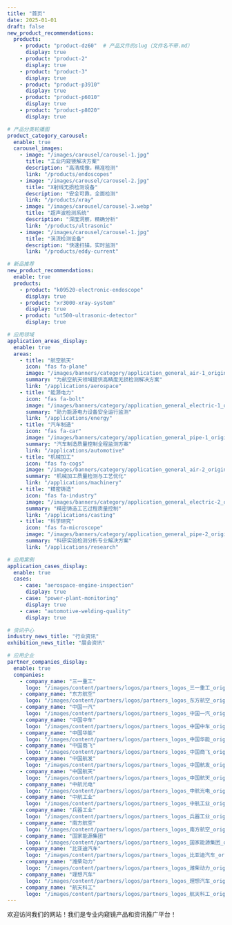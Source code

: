 ```yaml
---
title: "首页"
date: 2025-01-01
draft: false
new_product_recommendations:
  products:
    - product: "product-dz60"  # 产品文件的slug（文件名不带.md）
      display: true
    - product: "product-2"
      display: true
    - product: "product-3"
      display: true
    - product: "product-p3910"
      display: true
    - product: "product-p6010"
      display: true
    - product: "product-p8020"
      display: true

# 产品分类轮播图
product_category_carousel:
  enable: true
  carousel_images:
    - image: "/images/carousel/carousel-1.jpg"
      title: "工业内窥镜解决方案"
      description: "高清成像，精准检测"
      link: "/products/endoscopes"
    - image: "/images/carousel/carousel-2.jpg"
      title: "X射线无损检测设备"
      description: "安全可靠，全面检测"
      link: "/products/xray"
    - image: "/images/carousel/carousel-3.webp"
      title: "超声波检测系统"
      description: "深度洞察，精确分析"
      link: "/products/ultrasonic"
    - image: "/images/carousel/carousel-1.jpg"
      title: "涡流检测设备"
      description: "快速扫描，实时监测"
      link: "/products/eddy-current"

# 新品推荐
new_product_recommendations:
  enable: true
  products:
    - product: "k09520-electronic-endoscope"
      display: true
    - product: "xr3000-xray-system"
      display: true
    - product: "ut500-ultrasonic-detector"
      display: true

# 应用领域
application_areas_display:
  enable: true
  areas:
    - title: "航空航天"
      icon: "fas fa-plane"
      image: "/images/banners/category/application_general_air-1_original_v1.jpg"
      summary: "为航空航天领域提供高精度无损检测解决方案"
      link: "/applications/aerospace"
    - title: "能源电力"
      icon: "fas fa-bolt"
      image: "/images/banners/category/application_general_electric-1_original_v1.jpg"
      summary: "助力能源电力设备安全运行监测"
      link: "/applications/energy"
    - title: "汽车制造"
      icon: "fas fa-car"
      image: "/images/banners/category/application_general_pipe-1_original_v1.jpg"
      summary: "汽车制造质量控制全程监测方案"
      link: "/applications/automotive"
    - title: "机械加工"
      icon: "fas fa-cogs"
      image: "/images/banners/category/application_general_air-2_original_v1.jpg"
      summary: "机械加工质量检测与工艺优化"
      link: "/applications/machinery"
    - title: "精密铸造"
      icon: "fas fa-industry"
      image: "/images/banners/category/application_general_electric-2_original_v1.jpg"
      summary: "精密铸造工艺过程质量控制"
      link: "/applications/casting"
    - title: "科学研究"
      icon: "fas fa-microscope"
      image: "/images/banners/category/application_general_pipe-2_original_v1.jpg"
      summary: "科研实验检测分析专业解决方案"
      link: "/applications/research"

# 应用案例
application_cases_display:
  enable: true
  cases:
    - case: "aerospace-engine-inspection"
      display: true
    - case: "power-plant-monitoring"
      display: true
    - case: "automotive-welding-quality"
      display: true

# 资讯中心
industry_news_title: "行业资讯"
exhibition_news_title: "展会资讯"

# 应用企业
partner_companies_display:
  enable: true
  companies:
    - company_name: "三一重工"
      logo: "/images/content/partners/logos/partners_logos_三一重工_original_v1.png"
    - company_name: "东方航空"
      logo: "/images/content/partners/logos/partners_logos_东方航空_original_v1.jpg"
    - company_name: "中国一汽"
      logo: "/images/content/partners/logos/partners_logos_中国一汽_original_v1.jpg"
    - company_name: "中国中车"
      logo: "/images/content/partners/logos/partners_logos_中国中车_original_v1.jpg"
    - company_name: "中国华能"
      logo: "/images/content/partners/logos/partners_logos_中国华能_original_v1.png"
    - company_name: "中国商飞"
      logo: "/images/content/partners/logos/partners_logos_中国商飞_original_v1.png"
    - company_name: "中国航发"
      logo: "/images/content/partners/logos/partners_logos_中国航发_original_v1.jpg"
    - company_name: "中国航天"
      logo: "/images/content/partners/logos/partners_logos_中国航天_original_v1.png"
    - company_name: "中航光电"
      logo: "/images/content/partners/logos/partners_logos_中航光电_original_v1.png"
    - company_name: "中航工业"
      logo: "/images/content/partners/logos/partners_logos_中航工业_original_v1.png"
    - company_name: "兵器工业"
      logo: "/images/content/partners/logos/partners_logos_兵器工业_original_v1.jpg"
    - company_name: "南方航空"
      logo: "/images/content/partners/logos/partners_logos_南方航空_original_v1.png"
    - company_name: "国家能源集团"
      logo: "/images/content/partners/logos/partners_logos_国家能源集团_original_v1.png"
    - company_name: "比亚迪汽车"
      logo: "/images/content/partners/logos/partners_logos_比亚迪汽车_original_v1.png"
    - company_name: "潍柴动力"
      logo: "/images/content/partners/logos/partners_logos_潍柴动力_original_v1.png"
    - company_name: "理想汽车"
      logo: "/images/content/partners/logos/partners_logos_理想汽车_original_v1.jpg"
    - company_name: "航天科工"
      logo: "/images/content/partners/logos/partners_logos_航天科工_original_v1.jpg"
---
```


欢迎访问我们的网站！我们是专业内窥镜产品和资讯推广平台！
